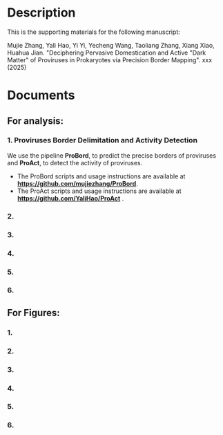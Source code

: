 # Description

This is the supporting materials for the following manuscript:

Mujie Zhang, Yali Hao, Yi Yi, Yecheng Wang, Taoliang Zhang, Xiang Xiao, Huahua Jian. "Deciphering Pervasive Domestication and Active "Dark Matter" of Proviruses in Prokaryotes via Precision Border Mapping". xxx (2025)

# Documents
## For analysis:

### 1. Proviruses Border Delimitation and Activity Detection

  We use the pipeline **ProBord**, to predict the precise borders of proviruses and **ProAct**, to detect the activity of proviruses. 
- The ProBord scripts and usage instructions are available at **https://github.com/mujiezhang/ProBord**.
- The ProAct scripts and usage instructions are available at **https://github.com/YaliHao/ProAct** .

### 2.
### 3.
### 4.
### 5.
### 6.

## For Figures:
### 1.
### 2.
### 3.
### 4.
### 5.
### 6.
